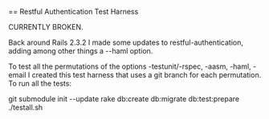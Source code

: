 == Restful Authentication Test Harness

CURRENTLY BROKEN.

Back around Rails 2.3.2 I made some updates to restful-authentication, adding among other things a --haml option.  

To test all the permutations of the options -testunit/-rspec, -aasm, -haml, -email I created this test harness that uses a git branch for each permutation.  To run all the tests:

  git submodule init --update
  rake db:create db:migrate db:test:prepare
  ./testall.sh
